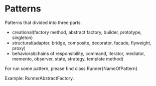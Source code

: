 # Patterns
Patterns that divided into three parts:
* creational(factory method, abstract factory, builder, prototype, singleton)
* structural(adapter, bridge, composite, decorator, facade, flyweight, proxy)
* behavioral(chains of responsibility, command, iterator, mediator, memento, observer, state, strategy, template method)

For run some pattern, please find class Runner{NameOfPattern}


Example: RunnerAbstractFactory.
